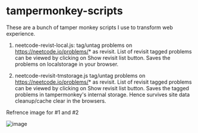 # tampermonkey-scripts
These are a bunch of tamper monkey scripts I use to transform web experience.
1. neetcode-revist-local.js:
tag/untag problems on https://neetcode.io/problems/* as revisit. List of revisit tagged problems can be viewed by clicking on Show revisit list button. Saves the problems on localstorage in your browser.

2. neetcode-revisit-tmstorage.js
tag/untag problems on https://neetcode.io/problems/* as revisit. List of revisit tagged problems can be viewed by clicking on Show revisit list button. Saves the tagged problems in tampermonkey's internal storage. Hence survives site data cleanup/cache clear in the browsers.


Refrence image for #1 and #2

   ![image](https://github.com/user-attachments/assets/378159fe-91c6-40ca-b995-1faacc1df308)

